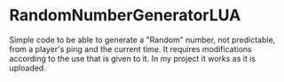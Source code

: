 # RandomNumberGeneratorLUA

Simple code to be able to generate a "Random" number, not predictable, from a player's ping and the current time.
It requires modifications according to the use that is given to it. In my project it works as it is uploaded.
